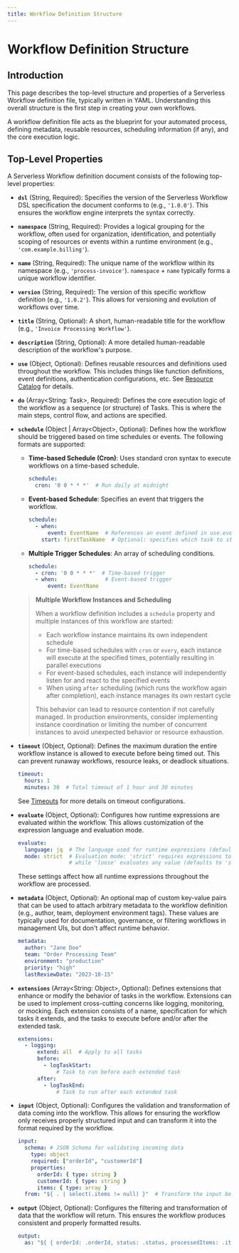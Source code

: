 ```yaml
---
title: Workflow Definition Structure
---
```


# Workflow Definition Structure

## Introduction

This page describes the top-level structure and properties of a Serverless Workflow definition file, typically written
in YAML. Understanding this overall structure is the first step in creating your own workflows.

A workflow definition file acts as the blueprint for your automated process, defining metadata, reusable resources,
scheduling information (if any), and the core execution logic.

## Top-Level Properties

A Serverless Workflow definition document consists of the following top-level properties:

* **`dsl`** (String, Required): Specifies the version of the Serverless Workflow DSL specification the document conforms
  to (e.g., `'1.0.0'`). This ensures the workflow engine interprets the syntax correctly.
* **`namespace`** (String, Required): Provides a logical grouping for the workflow, often used for organization,
  identification, and potentially scoping of resources or events within a runtime environment (e.g.,
  `'com.example.billing'`).
* **`name`** (String, Required): The unique name of the workflow within its namespace (e.g., `'process-invoice'`).
  `namespace` + `name` typically forms a unique workflow identifier.
* **`version`** (String, Required): The version of this specific workflow definition (e.g., `'1.0.2'`). This allows for
  versioning and evolution of workflows over time.
* **`title`** (String, Optional): A short, human-readable title for the workflow (e.g.,
  `'Invoice Processing Workflow'`).
* **`description`** (String, Optional): A more detailed human-readable description of the workflow's purpose.
* **`use`** (Object, Optional): Defines reusable resources and definitions used throughout the workflow. This includes
  things like function definitions, event definitions, authentication configurations, etc.
  See [Resource Catalog](dsl-resource-catalog.md) for details.
* **`do`** (Array<String: Task>, Required): Defines the core execution logic of the workflow as a sequence (or
  structure)
  of Tasks. This is where the main steps, control flow, and actions are specified.
* **`schedule`** (Object | Array&lt;Object\>, Optional): Defines how the workflow should be triggered based on time
  schedules or events. The following formats are supported:
    * **Time-based Schedule (Cron)**: Uses standard cron syntax to execute workflows on a time-based schedule.
      ```yaml
      schedule:
        cron: '0 0 * * *'  # Run daily at midnight
      ```
    * **Event-based Schedule**: Specifies an event that triggers the workflow.
      ```yaml
      schedule:
        - when:
            event: EventName  # References an event defined in use.events
          start: firstTaskName  # Optional: specifies which task to start with
      ```
    * **Multiple Trigger Schedules**: An array of scheduling conditions.
      ```yaml
      schedule:
        - cron: '0 0 * * *'  # Time-based trigger
        - when:               # Event-based trigger
            event: EventName
      ```

  > **Multiple Workflow Instances and Scheduling**
  >
  > When a workflow definition includes a `schedule` property and multiple instances of this workflow are started:
  >
  > - Each workflow instance maintains its own independent schedule
  > - For time-based schedules with `cron` or `every`, each instance will execute at the specified times, potentially
      resulting in parallel executions
  > - For event-based schedules, each instance will independently listen for and react to the specified events
  > - When using `after` scheduling (which runs the workflow again after completion), each instance manages its own
      restart cycle
  >
  > This behavior can lead to resource contention if not carefully managed. In production environments, consider
  > implementing instance coordination or limiting the number of concurrent instances to avoid unexpected behavior or
  > resource exhaustion.

* **`timeout`** (Object, Optional): Defines the maximum duration the entire workflow instance is allowed to execute
  before being timed out. This can prevent runaway workflows, resource leaks, or deadlock situations.
  ```yaml
  timeout:
    hours: 1
    minutes: 30  # Total timeout of 1 hour and 30 minutes
  ```
  See [Timeouts](dsl-timeouts.md) for more details on timeout configurations.
* **`evaluate`** (Object, Optional): Configures how runtime expressions are evaluated within the workflow. This allows
  customization of the expression language and evaluation mode.
  ```yaml
  evaluate:
    language: jq  # The language used for runtime expressions (defaults to 'jq')
    mode: strict  # Evaluation mode: 'strict' requires expressions to be enclosed in ${ }, 
                  # while 'loose' evaluates any value (defaults to 'strict')
  ```
  These settings affect how all runtime expressions throughout the workflow are processed.
* **`metadata`** (Object, Optional): An optional map of custom key-value pairs that can be used to attach arbitrary
  metadata to the workflow definition (e.g., author, team, deployment environment tags). These values are typically used
  for documentation, governance, or filtering workflows in management UIs, but don't affect runtime behavior.
  ```yaml
  metadata:
    author: "Jane Doe"
    team: "Order Processing Team"
    environment: "production"
    priority: "high"
    lastReviewDate: "2023-10-15"
  ```
* **`extensions`** (Array<String: Object>, Optional): Defines extensions that enhance or modify the behavior of tasks in
  the
  workflow. Extensions can be used to implement cross-cutting concerns like logging, monitoring, or mocking. Each
  extension consists of a name, specification for which tasks it extends, and the tasks to execute before and/or after
  the extended task.
  ```yaml
  extensions:
    - logging:
        extend: all  # Apply to all tasks
        before:
          - logTaskStart:
              # Task to run before each extended task
        after:
          - logTaskEnd:
              # Task to run after each extended task
  ```
* **`input`** (Object, Optional): Configures the validation and transformation of data coming into the workflow. This
  allows for ensuring the workflow only receives properly structured input and can transform it into the format required
  by the workflow.
  ```yaml
  input:
    schema: # JSON Schema for validating incoming data
      type: object
      required: ["orderId", "customerId"]
      properties:
        orderId: { type: string }
        customerId: { type: string }
        items: { type: array }
    from: "${ . | select(.items != null) }"  # Transform the input before processing
  ```
* **`output`** (Object, Optional): Configures the filtering and transformation of data that the workflow will return.
  This ensures the workflow produces consistent and properly formatted results.
  ```yaml
  output:
    as: "${ { orderId: .orderId, status: .status, processedItems: .items | length } }"
  ```
